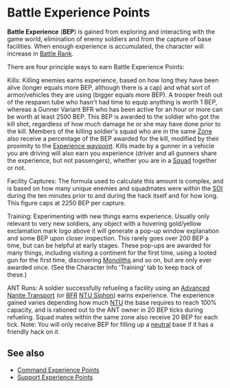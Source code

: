 # Battle Experience Points

**Battle Experience** (**BEP**) is gained from exploring and interacting with
the game world, elimination of enemy soldiers and from the capture of base
facilities. When enough experience is accumulated, the character will increase
in [Battle Rank](Battle_Rank.md).

There are four principle ways to earn Battle Experience Points:

Kills: Killing enemies earns experience, based on how long they have been alive
(longer equals more BEP, although there is a cap) and what sort of
armor/vehicles they are using (bigger equals more BEP). A trooper fresh out of
the respawn tube who hasn't had time to equip anything is worth 1 BEP, whereas a
Gunner Variant BFR who has been active for an hour or more can be worth at least
2500 BEP. This BEP is awarded to the soldier who got the kill shot, regardless
of how much damage he or she may have done prior to the kill. Members of the
killing soldier's squad who are in the same [Zone](Zone.md) also receive a
percentage of the BEP awarded for the kill, modified by their proximity to the
[Experience waypoint](Waypoint.md). Kills made by a gunner in a vehicle you are
driving will also earn you experience (driver and all gunners share the
experience, but not passengers), whether you are in a [Squad](Squad.md) together
or not.

Facility Captures: The formula used to calculate this amount is complex, and is
based on how many unique enemies and squadmates were within the
[SOI](../locations/Sphere_of_Influence.md) during the ten minutes prior to and
during the hack itself and for how long. This figure caps at 2250 BEP per
capture.

<!-- See
[this link](http://forums.station.sony.com/ps/posts/list.m?topic_id=22100000022)
for a more detailed explaination. -->

Training: Experimenting with new things earns experience. Usually only relevant
to very new soldiers, any object with a hovering gold/yellow exclamation mark
logo above it will generate a pop-up window explanation and some BEP upon closer
inspection. This rarely goes over 200 BEP a time, but can be helpful at early
stages. These pop-ups are awarded for many things, including visiting a
continent for the first time, using a looted gun for the first time, discovering
[Monoliths](../items/Monolith.md) and so on, but are only ever awarded once.
(See the Character Info 'Training' tab to keep track of these.)

ANT Runs: A soldier successfully refueling a facility using an
[Advanced Nanite Transport](../vehicles/Advanced_Nanite_Transport.md) (or
[BFR](../vehicles/BattleFrame_Robotics.md)
[NTU Siphon](../weapons/NTU_Siphon.md)) earns experience. The experience gained
varies depending how much [NTU](../items/NTU.md) the base requires to reach 100%
capacity, and is rationed out to the ANT owner in 20 BEP ticks during refueling.
Squad mates within the same zone also receive 20 BEP for each tick. Note: You
will only receive BEP for filling up a [neutral](Neutral.md) base if it has a
friendly hack on it.

## See also

- [Command Experience Points](Command_Experience_Points.md)
- [Support Experience Points](Support_Experience_Points.md)
